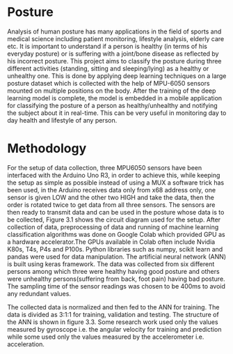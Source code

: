 # Posture

Analysis of human posture has many applications in the field of sports and medical science including patient monitoring, lifestyle analysis, elderly care etc. It is important to understand if a person is healthy (in terms of his everyday posture) or is suffering with a joint/bone disease as reflected by his incorrect posture. This project aims to classify the posture during three different activities (standing, sitting and sleeping/lying) as a healthy or unhealthy one. This is done by applying deep learning techniques on a large posture dataset which is collected with the help of MPU-6050 sensors mounted on multiple positions on the body. After the training of the deep learning model is complete, the model is embedded in a mobile application for classifying the posture of a person as healthy/unhealthy and notifying the subject about it in real-time. This can be very useful in monitoring day to day health and lifestyle of any person.


# Methodology

For the setup of data collection, three MPU6050 sensors have been interfaced with the Arduino
Uno R3, in order to achieve this, while keeping the setup as simple as possible instead of using
a MUX a software trick has been used, in the Arduino receives data only from x68 address
only, one sensor is given LOW and the other two HIGH and take the data, then the order is
rotated twice to get data from all three sensors. The sensors are then ready to transmit data and
can be used in the posture whose data is to be collected, Figure 3.1 shows the circuit diagram
used for the setup.
After collection of data, preprocessing of data and running of machine learning classification
algorithms was done on Google Colab which provided GPU as a hardware accelerator.The
GPUs available in Colab often include Nvidia K80s, T4s, P4s and P100s. Python libraries such as numpy, scikit learn and pandas were used for data manipulation. The artificial neural network
(ANN) is built using keras framework. The data was collected
from six different persons among which three were healthy having good posture and others
were unhealthy persons(suffering from back, foot pain) having bad posture. The sampling time
of the sensor readings was chosen to be 400ms to avoid any redundant values.

The collected data is normalized and then fed to the ANN for training. The data is divided
as 3:1:1 for training, validation and testing. The structure of the ANN is shown in figure 3.3.
Some research work used only the values measured by gyroscope i.e. the angular velocity for
training and prediction while some used only the values measured by the accelerometer i.e.
acceleration.
